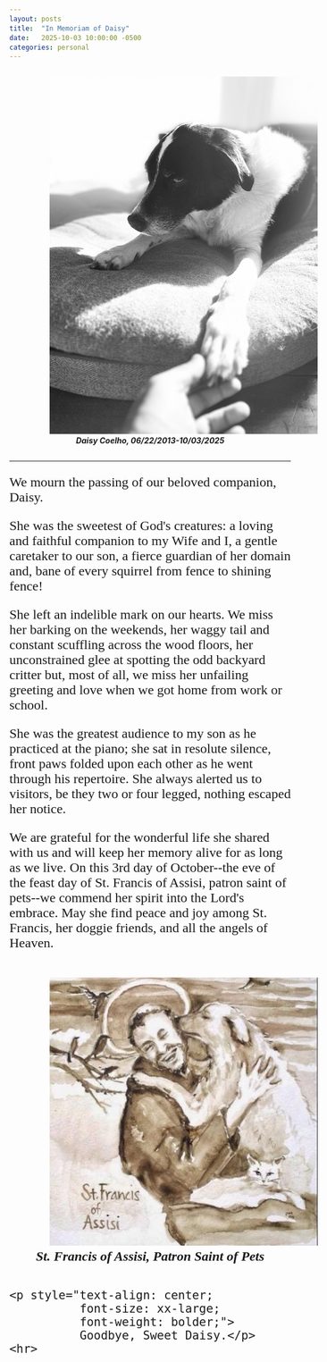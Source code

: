 ```yaml
---
layout: posts
title:  "In Memoriam of Daisy"
date:   2025-10-03 10:00:00 -0500
categories: personal
---
```

<head>
<link rel="preconnect" href="https://fonts.googleapis.com">
<link rel="preconnect" href="https://fonts.gstatic.com" crossorigin>
<link href="https://fonts.googleapis.com/css2?family=Atkinson+Hyperlegible:ital,wght@0,400;0,700;1,400;1,700&display=swap" rel="stylesheet">
</head>

<style>
    .atkinson-hyperlegible-regular {
        font-family: "Atkinson Hyperlegible", sans-serif;
        font-weight: 400;
        font-style: normal;
    }

    .atkinson-hyperlegible-bold {
        font-family: "Atkinson Hyperlegible", sans-serif;
        font-weight: 700;
        font-style: normal;
    }

    .atkinson-hyperlegible-regular-italic {
        font-family: "Atkinson Hyperlegible", sans-serif;
        font-weight: 400;
        font-style: italic;
    }

    .atkinson-hyperlegible-bold-italic {
        font-family: "Atkinson Hyperlegible", sans-serif;
        font-weight: 700;
        font-style: italic;
    }

    .eulogy {
        font-family: "Atkinson Hyperlegible";
        font-size: x-large;
    }

    .img_container {
        display: flex;
        /* align vertical */
        align-items: center;
        /* align horizontal */
        justify-content: center;
    }

    .img_container > figure {
        text-align: center;
    }

    .img_container figcaption {
        text-align: center;
        margin: 0 auto;
        font-style: italic;
        font-weight: bolder;
    }

    .img_container img {
        margin-left: 12.5%;
        max-width: 50vw;
        /* max-height: 50vh; */
    }
</style>

<div class="img_container">
    <figure>
        <img  src="/assets/images/2025_10_03_post_daisy_eulogy/daisy_old.jpg" alt="Picture of dog in black and white">
        <figcaption>Daisy Coelho, 06/22/2013-10/03/2025</figcaption>
    </figure>
</div>
<hr>

<div class="eulogy">
    <p>We mourn the passing of our beloved companion, Daisy.</p>
    <p>She was the sweetest of God's creatures: a loving and faithful companion to my Wife and I,
        a gentle caretaker to our son, a fierce guardian of her domain and, bane of every squirrel
        from fence to shining fence!
    </p>
    <p>She left an indelible mark on our hearts. We miss her barking on the weekends, her
        waggy tail and constant scuffling across the wood floors, her unconstrained glee at spotting the odd
        backyard critter but, most of all, we miss her unfailing greeting and love when we got home
        from work or school.
    </p>
    <p>She was the greatest audience to my son as he practiced at the piano; she sat
        in resolute silence, front paws folded upon each other as he went through his
        repertoire. She always alerted us to visitors, be they two or four legged, nothing
        escaped her notice.
    </p>
    <p>We are grateful for the wonderful life she shared with us and will keep her memory alive for
        as long as we live. On this 3rd day of October--the eve of the feast day of St. Francis
        of Assisi, patron saint of pets--we commend her spirit into the Lord's embrace. May she find
        peace and joy among St. Francis, her doggie friends, and all the angels of Heaven.
    </p>
    <div class="img_container">
    <figure>
        <img  src="/assets/images/2025_10_03_post_daisy_eulogy/st_francis_of_assisi.jpg" alt="St. Francis with a dog">
        <figcaption>St. Francis of Assisi, Patron Saint of Pets</figcaption>
    </figure>
    </div>

    <p style="text-align: center;
              font-size: xx-large;
              font-weight: bolder;">
              Goodbye, Sweet Daisy.</p>
    <hr>
</div>


[img_daisy]: /assets/images/2025_10_03_post_daisy_eulogy/daisy_old.jpg